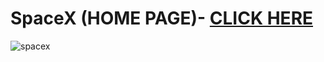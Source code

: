 # SpaceX (HOME PAGE)- <a href ="https://spacec-clone-web.netlify.app/">CLICK HERE</a>

<img src="https://github.com/Reshavji/Reshav-Frontend-Developer/blob/main/Images/It%E2%80%99s%20Home%20Page.gif" alt="spacex" />
